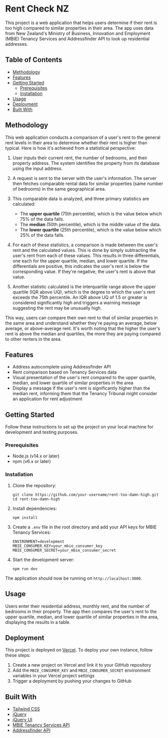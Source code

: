 # Rent Check NZ

This project is a web application that helps users determine if their rent is too high compared to similar properties in their area. The app uses data from New Zealand's Ministry of Business, Innovation and Employment (MBIE) Tenancy Services and Addressfinder API to look up residential addresses.

## Table of Contents

- [Methodology](#methodology)
- [Features](#features)
- [Getting Started](#getting-started)
  - [Prerequisites](#prerequisites)
  - [Installation](#installation)
- [Usage](#usage)
- [Deployment](#deployment)
- [Built With](#built-with)

## Methodology

This web application conducts a comparison of a user's rent to the general rent levels in their area to determine whether their rent is higher than typical. Here is how it's achieved from a statistical perspective:

1. User inputs their current rent, the number of bedrooms, and their property address. The system identifies the property from its database using the input address.

2. A request is sent to the server with the user's information. The server then fetches comparable rental data for similar properties (same number of bedrooms) in the same geographical area. 

3. This comparable data is analyzed, and three primary statistics are calculated: 
    - The **upper quartile** (75th percentile), which is the value below which 75% of the data falls.
    - The **median** (50th percentile), which is the middle value of the data.
    - The **lower quartile** (25th percentile), which is the value below which 25% of the data falls.

4. For each of these statistics, a comparison is made between the user's rent and the calculated values. This is done by simply subtracting the user's rent from each of these values. This results in three differentials, one each for the upper quartile, median, and lower quartile. If the differentials are positive, this indicates the user's rent is below the corresponding value. If they're negative, the user's rent is above that value.

5. Another statistic calculated is the interquartile range above the upper quartile (IQR above UQ), which is the degree to which the user's rent exceeds the 75th percentile. An IQR above UQ of 1.5 or greater is considered significantly high and triggers a warning message suggesting the rent may be unusually high.

This way, users can compare their own rent to that of similar properties in the same area and understand whether they're paying an average, below average, or above-average rent. It's worth noting that the higher the user's rent is above the median and quartiles, the more they are paying compared to other renters in the area.

## Features

- Address autocomplete using Addressfinder API
- Rent comparison based on Tenancy Services data
- Visual presentation of the user's rent compared to the upper quartile, median, and lower quartile of similar properties in the area
- Display a message if the user's rent is significantly higher than the median rent, informing them that the Tenancy Tribunal might consider an application for rent adjustment

## Getting Started

Follow these instructions to set up the project on your local machine for development and testing purposes.

### Prerequisites

- Node.js (v14.x or later)
- npm (v6.x or later)

### Installation

1. Clone the repository:
   ```
   git clone https://github.com/your-username/rent-too-damn-high.git
   cd rent-too-damn-high
   ```

2. Install dependencies:
   ```
   npm install
   ```

3. Create a `.env` file in the root directory and add your API keys for MBIE Tenancy Services:
   ```
   ENVIRONMENT=development
   MBIE_CONSUMER_KEY=your_mbie_consumer_key
   MBIE_CONSUMER_SECRET=your_mbie_consumer_secret
   ```

4. Start the development server:
   ```
   npm run dev
   ```

The application should now be running on `http://localhost:3000`.

## Usage

Users enter their residential address, monthly rent, and the number of bedrooms in their property. The app then compares the user's rent to the upper quartile, median, and lower quartile of similar properties in the area, displaying the results in a table.

## Deployment

This project is deployed on [Vercel](https://vercel.com). To deploy your own instance, follow these steps:

1. Create a new project on Vercel and link it to your GitHub repository
2. Add the `MBIE_CONSUMER_KEY` and `MBIE_CONSUMER_SECRET` environment variables in your Vercel project settings
3. Trigger a deployment by pushing your changes to GitHub

## Built With

- [Tailwind CSS](https://tailwindcss.com/)
- [jQuery](https://jquery.com/)
- [jQuery UI](https://jqueryui.com/)
- [MBIE Tenancy Services API](https://www.tenancy.govt.nz/about-tenancy-services/data-and-statistics/)
- [Addressfinder API](https://addressfinder.nz/)
